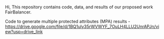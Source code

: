 Hi,
This repository contains code, data, and results of our proposed work FairBalancer. 

Code to generate multiple protected attributes (MPA) results - https://drive.google.com/file/d/1BQ1uly35rWVWYF_7OuLH4LLU2UnrAPJn/view?usp=drive_link 
